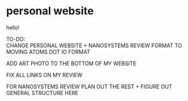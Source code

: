 # personal website 

hello!

TO-DO:  
CHANGE PERSONAL WEBSITE + NANOSYSTEMS REVIEW FORMAT TO MOVING ATOMS DOT IO FORMAT   

ADD ART PHOTO TO THE BOTTOM OF MY WEBSITE

FIX ALL LINKS ON MY REVIEW 

FOR NANOSYSTEMS REVIEW PLAN OUT THE REST + FIGURE OUT GENERAL STRUCTURE HERE 
